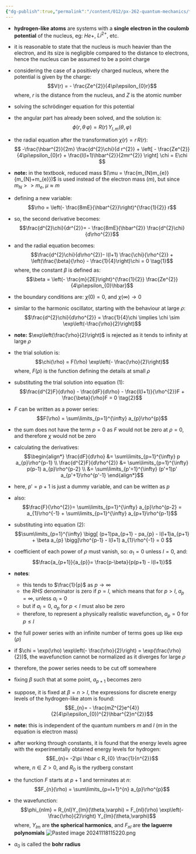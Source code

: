 ```yaml
---
{"dg-publish":true,"permalink":"/content/012/px-262-quantum-mechanics/f-3-d-systems/px-262-f6-hydrogen-like-atoms/","created":"2024-11-25T10:50:32.000+00:00","updated":"2024-11-26T01:08:28.699+00:00"}
---
```


- **hydrogen-like atoms** are systems with a **single electron in the coulomb potential** of the nucleus, eg: $He+$, $Li^{2+}$, etc.
- it is reasonable to state that the nucleus is much heavier than the electron, and its size is negligible compared to the distance to electrons, hence the nucleus can be assumed to be a point charge
- considering the case of a positively charged nucleus, where the potential is given by the charge: 
  $$V(r) = - \frac{Ze^{2}}{4\pi\epsilon_{0}r}$$
	where, $r$ is the distance from the nucleus, and $Z$ is the atomic number
- solving the schrödinger equation for this potential
- the angular part has already been solved, and the solution is: 
  $$\phi(r,\theta\,\varphi) = R(r)\, Y_{l,m} (\theta,\varphi)$$
- the radial equation after the transformation $\chi(r) = r\,R(r):$ 
  $$ -\frac{\hbar^{2}}{2m} \frac{d^{2}\chi}{d r^{2}} + \left[ - \frac{Ze^{2}}{4\pi\epsilon_{0}r} + \frac{l(l+1)\hbar^{2}}{2mr^{2}} \right] \chi = E\chi $$
- **note:** in the textbook, reduced mass $(\mu = \frac{m_{N}m_{e}}{m_{N}+m_{e}})$ is used instead of the electron mass ${} (m)$, but since $m_{N}>>m_{e},\; \mu \approx m$
- defining a new variable: 
  $$\rho = \left(- \frac{8mE}{\hbar^{2}}\right)^{\frac{1}{2}} r$$
- so, the second derivative becomes: 
  $$\frac{d^{2}\chi}{dr^{2}}= - \frac{8mE}{\hbar^{2}} \frac{d^{2}\chi}{d\rho^{2}}$$
- and the radial equation becomes: 
  $$\frac{d^{2}\chi}{d\rho^{2}}- l(l+1) \frac{\chi}{\rho^{2}} + \left(\frac{\beta}{\rho} - \frac{1}{4}\right)\chi = 0 \tag{1}$$
	where, the constant $\beta$ is defined as: 
	$$\beta = \left(- \frac{m}{2E}\right)^{\frac{1}{2}} \frac{Ze^{2}}{4\pi\epsilon_{0}\hbar}$$
- the boundary conditions are: $\chi(0) = 0$, and $\chi(\infty) \to 0$
- similar to the harmonic oscillator, starting with the behaviour at large $\rho:$ 
  $$\frac{d^{2}\chi}{d\rho^{2}} = \frac{1}{4}\chi \implies \chi \sim \exp\left(-\frac{\rho}{2}\right)$$
- **note:** $\exp\left(\frac{\rho}{2}\right)$ is rejected as it tends to infinity at large $\rho$
- the trial solution is: 
  $$\chi(\rho) = F(\rho) \exp\left(- \frac{\rho}{2}\right)$$
	where, $F(\rho)$ is the function defining the details at small $\rho$

- substituting the trial solution into equation $(1):$ 
  $$\frac{d^{2}F}{d\rho} - \frac{dF}{d\rho} - \frac{l(l+1)}{\rho^{2}}F + \frac{\beta}{\rho}F = 0 \tag{2}$$
- $F$ can be written as a power series: 
  $$F(\rho) = \sum\limits_{p=1}^{\infty} a_{p}\rho^{p}$$
- the sum does not have the term $p=0$ as $F$ would not be zero at $\rho=0$, and therefore $\chi$ would not be zero
- calculating the derivatives: 
$$\begin{align*}
	\frac{dF}{d\rho} &= \sum\limits_{p=1}^{\infty} p a_{p}\rho^{p-1} \\
	\frac{d^{2}F}{d\rho^{2}} &= \sum\limits_{p=1}^{\infty} p(p-1) a_{p}\rho^{p-2} \\
	&= \sum\limits_{p'=1}^{\infty} (p'+1)p' a_{p'+1}\rho^{p'-1}
\end{align*}$$
- here, $p'=p+1$ is just a dummy variable, and can be written as $p$
- also: 
  $$\frac{F}{\rho^{2}}= \sum\limits_{p=1}^{\infty} a_{p}\rho^{p-2} = a_{1}\rho^{-1} + \sum\limits_{p=1}^{\infty} a_{p+1}\rho^{p-1}$$
- substituting into equation $(2):$ 
  $$\sum\limits_{p=1}^{\infty} \bigg[ (p+1)pa_{p+1} - pa_{p} - l(l+1)a_{p+1} + \beta a_{p} \bigg]\rho^{p-1} - l(l+1) a_{1}\rho^{-1} = 0 $$
- coefficient of each power of $\rho$ must vanish, so: $a_{1}=0 {}$ unless $l=0$, and: 
  $$\frac{a_{p+1}}{a_{p}}= \frac{p-\beta}{p(p+1) - l(l+1)}$$
-  **notes**:
	- this tends to $\frac{1}{p}$ as $p\to\infty$
	- the $RHS$ denominator is zero if $p=l$, which means that  for $p>l, \; a_{p}=\infty$, unless $a_{l}=0$
	- but if $a_{l}=0$, ${} a_{p}$ for $p<l$ must also be zero
	- therefore, to represent a physically realistic wavefunction, $a_{p}=0$ for $p\leq l$

- the full power series with an infinite number of terms goes up like $\exp(\rho)$
- if $\chi = \exp(\rho) \exp\left(- \frac{\rho}{2}\right) = \exp(\frac{\rho}{2})$,  the wavefunction cannot be normalized as it diverges for large $\rho$
- therefore, the power series needs to be cut off somewhere
- fixing $\beta$ such that at some point, $a_{p+1}$ becomes zero
- suppose, it is fixed at $\beta=n>l$, the expressions for discrete energy levels of the hydrogen-like atom is found: 
  $$E_{n}= - \frac{mZ^{2}e^{4}}{2(4\pi\epsilon_{0})^{2}\hbar^{2}n^{2}}$$
- **note:** this is independent of the quantum numbers $m$ and $l$ ($m$ in the equation is electron mass)
- after working through constants, it is found that the energy levels agree with the experimentally obtained energy levels for hydrogen: 
  $$E_{n}= -2\pi \hbar c R_{0} \frac{1}{n^{2}}$$
	where, $n\in Z > 0$, and $R_{0}$ is the rydberg constant

- the function $F$ starts at $p+1$ and terminates at $n:$ 
  $$F_{n}(\rho) = \sum\limits_{p=l+1}^{n} a_{p}\rho^{p}$$
- the wavefunction: 
  $$\phi_{nlm} = R_{nl}Y_{lm}(\theta,\varphi) = F_{nl}(\rho) \exp\left(- \frac{\rho}{2}\right) Y_{lm}(\theta,\varphi)$$
	where, $Y_{lm}$ are **the spherical harmonics**, and $F_{nl}$ are **the laguerre polynomials**
![Pasted image 20241118115220.png](/img/user/pics/Pasted%20image%2020241118115220.png)
- $a_0$ is called the **bohr radius**
